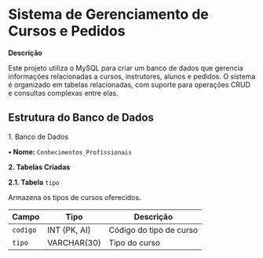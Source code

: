 # Sistema de Gerenciamento de Cursos e Pedidos

<p><b>Descrição</b></p>
<p>Este projeto utiliza o MySQL para criar um banco de dados que gerencia informações relacionadas a cursos, instrutores, alunos e pedidos. O sistema é organizado em tabelas relacionadas, com suporte para operações CRUD e consultas complexas entre elas.</p>

<h2>Estrutura do Banco de Dados</h2>

<p>1. Banco de Dados</p>

<p><b>• Nome: </b><code>Conhecimentos_Profissionais</code></p>

<p><b>2. Tabelas Criadas</b></p>

<p><b>2.1. Tabela</b> <code>tipo</code></p>

<p>Armazena os tipos de cursos oferecidos.</p>


<table>
        <thead>
            <th scope="col" class="titulo">Campo</th>
            <th scope="col" class="titulo">Tipo</th>
            <th scope="col" class="titulo">Descrição</th>
        </thead>
        <tbody>
            <tr>
                <td class="pesobaixo"><code>codigo</code></td>
                <td class="pesobaixo">INT (PK, AI)</td>
              <td class="pesobaixo">Código do tipo de curso</td>
            </tr>
            <tr>
                <td class="pesonormal"><code>tipo</code></td>
                <td class="pesonormal">VARCHAR(30)</td>
                <td class="pesonormal">Tipo do curso</td>
            </tr>
        </tbody>
    </table>
